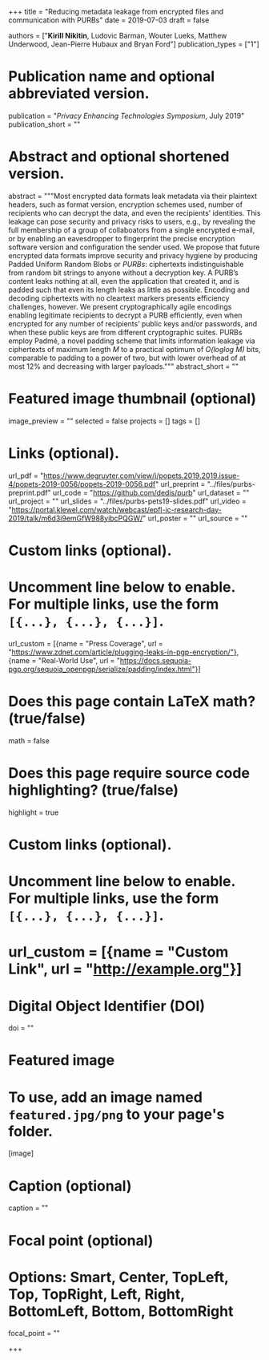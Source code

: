 +++
title = "Reducing metadata leakage from encrypted files and communication with PURBs"
date = 2019-07-03
draft = false

authors = ["**Kirill Nikitin**, Ludovic Barman, Wouter Lueks, Matthew Underwood, Jean-Pierre Hubaux and Bryan Ford"]
publication_types = ["1"]

# Publication name and optional abbreviated version.
publication = "*Privacy Enhancing Technologies Symposium*, July 2019"
publication_short = ""

# Abstract and optional shortened version.
abstract = """Most encrypted data formats leak metadata via their plaintext headers, such as format version, encryption
              schemes used, number of recipients who can decrypt the data, and even the recipients’ identities. This 
              leakage can pose security and privacy risks to users, e.g., by revealing the full membership of a group of 
              collaboators from a single encrypted e-mail, or by enabling an eavesdropper to fingerprint the precise 
              encryption software version and configuration the sender used.
              We propose that future encrypted data formats improve security and privacy hygiene by producing Padded 
              Uniform Random Blobs or _PURBs_: ciphertexts indistinguishable from random bit strings to anyone without a 
              decryption key. A PURB’s content leaks nothing at all, even the application that created it, and is padded 
              such that even its length leaks as little as possible. Encoding and decoding ciphertexts with no cleartext 
              markers presents efficiency challenges, however. We present cryptographically agile encodings enabling 
              legitimate recipients to decrypt a PURB efficiently, even when encrypted for any number of recipients’ 
              public keys and/or passwords, and when these public keys are from different cryptographic suites. PURBs 
              employ Padmé, a novel padding scheme that limits information leakage via ciphertexts of maximum length _M_
               to a practical optimum of _O(loglog M)_ bits, comparable to padding to a power of two, but with lower 
               overhead of at most 12% and decreasing with larger payloads."""
abstract_short = ""

# Featured image thumbnail (optional)
image_preview = ""
selected = false
projects = []
tags = []

# Links (optional).
url_pdf = "https://www.degruyter.com/view/j/popets.2019.2019.issue-4/popets-2019-0056/popets-2019-0056.pdf"
url_preprint = "../files/purbs-preprint.pdf"
url_code = "https://github.com/dedis/purb"
url_dataset = ""
url_project = ""
url_slides = "../files/purbs-pets19-slides.pdf"
url_video = "https://portal.klewel.com/watch/webcast/epfl-ic-research-day-2019/talk/m6d3i9emGfW988yibcPQGW/"
url_poster = ""
url_source = ""

# Custom links (optional).
#   Uncomment line below to enable. For multiple links, use the form `[{...}, {...}, {...}]`.
url_custom = [{name = "Press Coverage", url = "https://www.zdnet.com/article/plugging-leaks-in-pgp-encryption/"}, 
{name = "Real-World Use", url = "https://docs.sequoia-pgp.org/sequoia_openpgp/serialize/padding/index.html"}]

# Does this page contain LaTeX math? (true/false)
math = false

# Does this page require source code highlighting? (true/false)
highlight = true

# Custom links (optional).
#   Uncomment line below to enable. For multiple links, use the form `[{...}, {...}, {...}]`.
# url_custom = [{name = "Custom Link", url = "http://example.org"}]

# Digital Object Identifier (DOI)
doi = ""

# Featured image
# To use, add an image named `featured.jpg/png` to your page's folder. 
[image]
  # Caption (optional)
  caption = ""

  # Focal point (optional)
  # Options: Smart, Center, TopLeft, Top, TopRight, Left, Right, BottomLeft, Bottom, BottomRight
  focal_point = ""

+++
